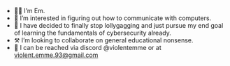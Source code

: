- 👋🏻 I’m Em.
- 🌚 I’m interested in figuring out how to communicate with computers.
- 🧠 I have decided to finally stop lollygagging and just pursue my end goal of learning the fundamentals of cybersecurity already.
- ⚒ I’m looking to collaborate on general educational nonsense.
- 🧭 I can be reached via discord @violentemme or at violent.emme.93@gmail.com

<!---
violentemme/violentemme is a ✨ special ✨ repository because its `README.md` (this file) appears on your GitHub profile.
You can click the Preview link to take a look at your changes.
--->
